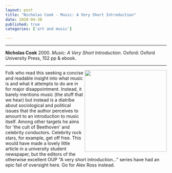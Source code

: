 ```yaml
---
layout: post
title: "Nicholas Cook - Music: A Very Short Introduction"
date: 2020-04-30
published: true
categories: ['art and music']

---
```



***
<b>Nicholas Cook</b> 2000. _Music: A Very Short Introduction._  Oxford: Oxford University Press, 152 pp & ebook.

***

<img align="right" src="https://global.oup.com/academic/covers/pdp/9780192853820"  width="256"  alt="" />

Folk who read this seeking a concise and readable insight into what music is and what it attempts to do are in for major disappointment.  Instead, it barely mentions music (the stuff that we hear) but instead is a diatribe about sociological and political issues that the author perceives to amount to an introduction to music itself.  Among other targets he aims for 'the cult of Beethoven' and celebrity conductors.  Celebrity rock stars, for example, get off free.  This would have made a lovely little article in a university student newspaper, but the editors of the otherwise excellent OUP "A very short introduction..." series have had an epic fail of oversight here.  Go for Alex Ross instead.

